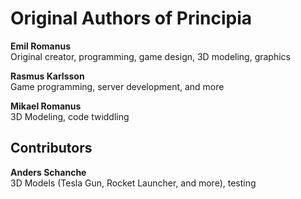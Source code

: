 Original Authors of Principia
=============================

**Emil Romanus**<br>
Original creator, programming, game design, 3D modeling, graphics

**Rasmus Karlsson**<br>
Game programming, server development, and more

**Mikael Romanus**<br>
3D Modeling, code twiddling

Contributors
------------

**Anders Schanche**<br>
3D Models (Tesla Gun, Rocket Launcher, and more), testing
